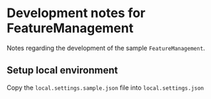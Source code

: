 # Development notes for FeatureManagement

Notes regarding the development of the sample `FeatureManagement`.

## Setup local environment

Copy the `local.settings.sample.json` file into `local.settings.json`
